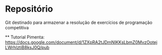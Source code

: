# Repositório
Git destinado para armazenar a resolução de exercícios de programação competitiva

** Tutorial Pimenta: https://docs.google.com/document/d/1ZXpRA2tJDmNIKKsLbmZ0MvzOotejLWrhlztiB8ksJ0Q/pub
